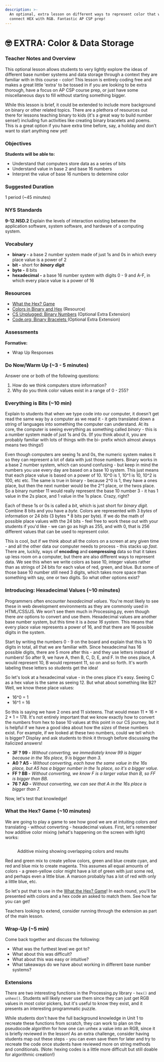 ```yaml
---
description: >-
  An optional, extra lesson on different ways to represent color that will
  connect HEX with RGB. Fantastic AP CSP prep!
---
```


# 🤓 EXTRA: Color & Data Storage

### Teacher Notes and Overview

This optional lesson allows students to very lightly explore the ideas of different base number systems and data storage through a context they are familiar with in this course - color! This lesson is entirely coding free and makes a great little 'extra' to be tossed in if you are looking to be extra thorough, have a focus on AP CSP course prep, or just have some miscellaneous days to fill without starting something bigger.

While this lesson is brief, it could be extended to include more background on binary or other related topics. There are a plethora of resources out there for lessons teaching binary to kids (it's a great way to build number sense!) including fun activities like creating binary bracelets and poems.  This is a great option if you have extra time before, say, a holiday and don't want to start anything new yet!

### Objectives

**Students will be able to:**

* Understand that computers store data as a series of bits
* Understand value in base 2 and base 16 numbers
* Interpret the value of base 16 numbers to determine color

### Suggested Duration

1 period (\~45 minutes)

### NYS Standards

**9-12.NSD.2** Explain the levels of interaction existing between the application software, system software, and hardware of a computing system.

### Vocabulary

* **binary -** a base 2 number system made of just 1s and 0s in which every place value is a power of 2
* **bit -** short for _**binary digit**_
* **byte -** 8 bits
* **hexadecimal -** a base 16 number system with digits 0 - 9 and A-F, in which every place value is a power of 16

### Resources

* [What the Hex? Game](https://yizzle.com/whatthehex/)
* [Colors in Binary and Hex](https://cs.wellesley.edu/\~cs110/reading/colors-and-images-files/) (Resource)
* [CS Unplugged: Binary Numbers](https://www.csunplugged.org/en/topics/binary-numbers/) (Optional Extra Extension)
* [Code.org: Binary Bracelets ](https://code.org/curriculum/course2/14/Teacher)(Optional Extra Extension)

### Assessments

**Formative:**

* Wrap Up Responses

### Do Now/Warm Up (\~3 - 5 minutes)

Answer one or both of the following questions:

1. How do we think computers store information?
2. Why do you think color values exist in a range of 0 - 255?

### Everything is Bits (\~10 min)

Explain to students that when we type code into our computer, it doesn't get read the same way by a computer as we read it - it gets translated down a string of languages into something the computer can understand. At its core, the computer is seeing everything as something called _binary -_ this is a number system made of just 1s and 0s. (If you think about it, you are probably familiar with lots of things with the bi- prefix which almost always means two things!)

Even though computers are seeing 1s and 0s, the numeric system makes it so they can represent a lot of data with just those numbers. Binary works in a base 2 number system, which can sound confusing - but keep in mind the numbers you use every day are based on a base 10 system. This just means that each place value is based on a power of 10. 10^0 is 1, 10^1 is 10, 10^2 is 100, etc etc. The same is true in binary - because 2^0 is 1, they have a ones place, but then the next number would be the 2^1 place, or the twos place. So a binary number 11 would really represent the base 10 number 3 - it has 1 value in the 2s place, and 1 value in the 1s place. Crazy, right?

Each of these 1s or 0s is called a _bit_, which is just short for _binary digit._ Combine 8 bits and you have a _byte._ Colors are represented with 3 _bytes_ of information or 24 _bits_ (3 bytes \* 8 bits per byte). If we do the math of possible place values with the 24 bits - feel free to work these out with your students if you'd like - we can go as high as 255, and with 0, that is 256 different values that can be used to represent color.

This is cool, but if we think about all the colors on a screen at any given time - and all the other data our computer needs to process - this stacks up _fast._ There are, luckily, ways of **encoding** and **compressing** data so that it takes up less room on a computer, but there are also different ways to represent data. We see this when we write colors as base 10, integer values rather than as strings of 24 bits for each value of red, green, and blue. But some of those base 10 number still need 3 digits, which takes more space than something with say, one or two digits. So what other options exist?

### Introducing: Hexadecimal Values (\~10 minutes)

Programmers often encounter _hexadecimal values._ You're most likely to see these in web development environments as they are commonly used in HTML/CSS/JS. We won't see them much in Processing.py, even though there _are_ options to convert and use them. Hexadecimal values are another base number system, but this time it is a _base 16 system._ This means that every place value represents a power of 16, and that there are 16 possible digits in the system.

Start by writing the numbers 0 - 9 on the board and explain that this is 10 digits in total, all that we are familiar with. Since hexadecimal has 16 possible digits, there are 5 more after this - and they use letters instead of numbers! So after 9, we have A, then B, C, D, E, and F. In the ones place, A would represent 10, B would represent 11, so on and so forth. It's worth labeling these letters so students get the idea!

So let's look at a hexadecimal value - in the ones place it's easy. Seeing C as a hex value is the same as seeing 12. But what about something like B2? Well, we know these place values:

* 16^0 = 1
* 16^1 = 16

So this is saying we have 2 ones and 11 sixteens. That would mean 11 \* 16 + 2 \* 1 = 178. It's not entirely important that we know exactly how to convert the numbers from hex to base 10 values at this point in our CS journey, but it is helpful if we have a good idea about how the _sizes_ of these numbers exist. For example, if we looked at these two numbers, could we tell which is bigger? Display and ask students to think it through before discussing the italicized answers!

* **3F ? 99 -** _Without converting, we immediately know 99 is bigger because in the 16s place, 9 is bigger than 3._
* **A0 ? A5 -** _Without converting, each have the same value in the 16s place, but A5 has a bigger number in the 1s place, so it's a bigger value._
* **FF ? BB -** _Without converting, we know F is a larger value than B, so FF is bigger than BB._
* **76 ? AD -** _Without converting, we can see that A in the 16s place is bigger than 7._

Now, let's test that knowledge!

### What the Hex? Game (\~10 minutes)

We are going to play a game to see how good we are at intuiting colors _and_ translating - without converting - hexadecimal values. First, let's remember how additive color mixing (what's happening on the screen with light) works:

<figure><img src="../.gitbook/assets/image (11).png" alt=""><figcaption><p>Additive mixing showing overlapping colors and results</p></figcaption></figure>

Red and green mix to create yellow colors, green and blue create cyan, and red and blue mix to create magenta. This assumes all equal amounts of colors - a green-yellow color might have a lot of green with just some red, and perhaps even a little blue. A maroon probably has a lot of red with only a little blue, etc.

So let's put that to use in the [What the Hex? Game](https://yizzle.com/whatthehex/)! In each round, you'll be presented with colors and a hex code an asked to match them. See how far you can get!

Teachers looking to extend, consider running through the extension as part of the main lesson.

### Wrap-Up (\~5 min)

Come back together and discuss the following:

* What was the furthest level we got to?
* What about this was difficult?
* What about this was easy or intuitive?
* What takeaways do we have about working in different base number systems?

### Extensions

There are two interesting functions in the Processing.py library - `hex()` and `unhex()`. Students will likely never use them since they can just get RGB values in most color pickers, but it's useful to know they exist, and it presents an interesting programmatic puzzle.

While students don't have the full background knowledge in Unit 1 to recreate these functions from scratch, they can work to plan on the pseudocode algorithm for how one can unhex a value into an RGB, since it is briefly reviewed in the lesson! As an extra challenge, consider having students map out these steps - you can even save them for later and try to recreate the code once students have reviewed more on string methods and conditionals. (Note: hexing codes is a little more difficult but still doable for algorithmic creation!)

